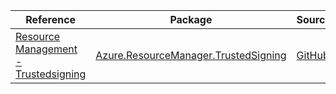 | Reference | Package | Source |
|---|---|---|
|[Resource Management - Trustedsigning](resourcemanager.trustedsigning-readme.md)|[Azure.ResourceManager.TrustedSigning](https://www.nuget.org/packages/Azure.ResourceManager.TrustedSigning)|[GitHub](https://github.com/Azure/azure-sdk-for-net/blob/main/sdk/trustedsigning/Azure.ResourceManager.TrustedSigning)|
